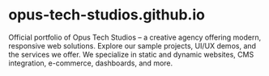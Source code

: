 # opus-tech-studios.github.io
Official portfolio of Opus Tech Studios – a creative agency offering modern, responsive web solutions. Explore our sample projects, UI/UX demos, and the services we offer. We specialize in static and dynamic websites, CMS integration, e-commerce, dashboards, and more.
